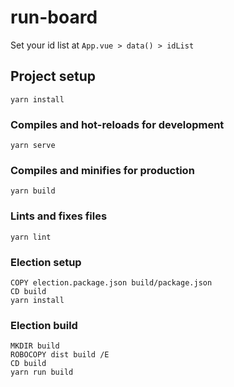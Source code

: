 # run-board

Set your id list at `App.vue > data() > idList`

## Project setup
```
yarn install
```

### Compiles and hot-reloads for development
```
yarn serve
```

### Compiles and minifies for production
```
yarn build
```

### Lints and fixes files
```
yarn lint
```

### Election setup
```
COPY election.package.json build/package.json
CD build
yarn install
```

### Election build
```
MKDIR build
ROBOCOPY dist build /E
CD build
yarn run build
```